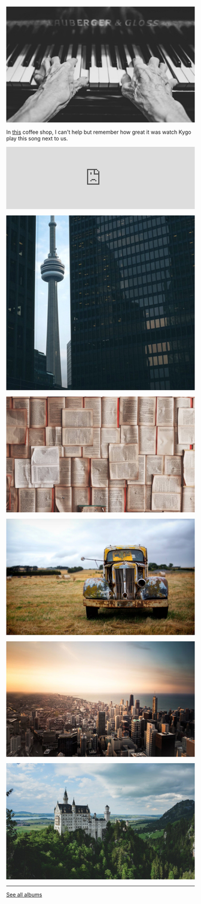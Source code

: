 
![](https://raw.githubusercontent.com/firepress-org/themes-content/master/112_readiness/images/album-two/pascal-trip_201.jpg)

In [this](http://nymag.com/listings/bar/maries_crisis/) coffee shop, I can't help but remember how great it was watch Kygo play this song next to us.

<iframe width="100%" height="166" scrolling="no" frameborder="no" src="https://w.soundcloud.com/player/?url=https%3A//api.soundcloud.com/tracks/219961587&amp;color=ff5500&amp;auto_play=false&amp;hide_related=false&amp;show_comments=true&amp;show_user=true&amp;show_reposts=false"></iframe>

![](https://raw.githubusercontent.com/firepress-org/themes-content/master/112_readiness/images/album-two/pascal-trip_202.jpg)

![](https://raw.githubusercontent.com/firepress-org/themes-content/master/112_readiness/images/album-two/pascal-trip_203.jpg)

![](https://raw.githubusercontent.com/firepress-org/themes-content/master/112_readiness/images/album-two/pascal-trip_204.jpg)

![](https://raw.githubusercontent.com/firepress-org/themes-content/master/112_readiness/images/album-two/pascal-trip_205.jpg)

![](https://raw.githubusercontent.com/firepress-org/themes-content/master/112_readiness/images/album-two/pascal-trip_206.jpg)

---

<a href="/pictures-and-albums/" class="button button-block button-primary button-rounded">See all albums</a><br>
